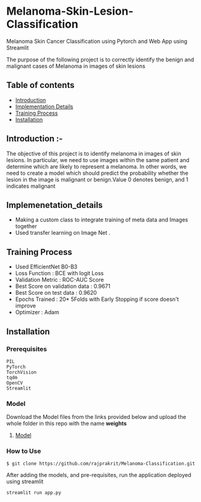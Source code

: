 # Melanoma-Skin-Lesion-Classification

Melanoma Skin Cancer Classification using Pytorch and Web App using Streamlit

The purpose of the following project is to correctly identify the benign and malignant cases of Melanoma in images of skin lesions

## Table of contents

-   [Introduction](#Introduction)
-   [Implementation Details](#Implementation_Details)
-   [Training Process](#Training_Process)
-   [Installation](#Installation)

## Introduction :-

The objective of this project is to identify melanoma in images of skin lesions. In particular, we need to use images
within the same patient and determine which are likely to represent a melanoma. In other words,
we need to create a model which should predict the probability whether the lesion in the image
is malignant or benign.Value 0 denotes benign, and 1 indicates malignant

## Implemenetation_details

-   Making a custom class to integrate training of meta data and Images together
-   Used transfer learning on Image Net .

## Training Process

-   Used EfficientNet B0-B3
-   Loss Function : BCE with logit Loss
-   Validation Metric : ROC-AUC Score
-   Best Score on validation data : 0.9671
-   Best Score on test data : 0.9620
-   Epochs Trained : 20\* 5Folds with Early Stopping if score doesn't improve
-   Optimizer : Adam

## Installation

### Prerequisites

```
PIL
PyTorch
TorchVision
tqdm
OpenCV
Streamlit
```

### Model

Download the Model files from the links provided below and upload the whole folder in this repo with the name **weights**

1. <a href="https://drive.google.com/drive/folders/1lh_j0ZSO6iwKmp9gS1f6WYv_BcsPKoNZ?usp=sharing">Model</a>

### How to Use

```
$ git clone https://github.com/rajprakrit/Melanoma-Classification.git
```

After adding the models, and pre-requisites, run the application deployed using streamlit

```
streamlit run app.py
```
